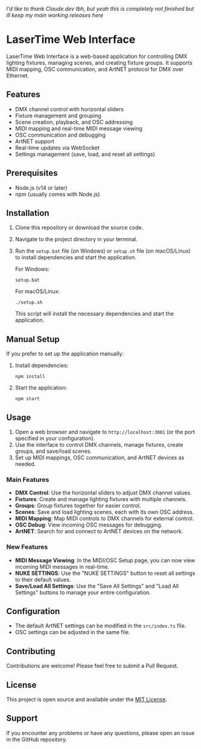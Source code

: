 *I'd like to thank Claude.dev tbh, but yeah this is completely not finished but ill keep my main working releases here*


# LaserTime Web Interface

LaserTime Web Interface is a web-based application for controlling DMX lighting fixtures, managing scenes, and creating fixture groups. It supports MIDI mapping, OSC communication, and ArtNET protocol for DMX over Ethernet.

## Features

- DMX channel control with horizontal sliders
- Fixture management and grouping
- Scene creation, playback, and OSC addressing
- MIDI mapping and real-time MIDI message viewing
- OSC communication and debugging
- ArtNET support
- Real-time updates via WebSocket
- Settings management (save, load, and reset all settings)

## Prerequisites

- Node.js (v14 or later)
- npm (usually comes with Node.js)

## Installation

1. Clone this repository or download the source code.
2. Navigate to the project directory in your terminal.
3. Run the `setup.bat` file (on Windows) or `setup.sh` file (on macOS/Linux) to install dependencies and start the application.

   For Windows:
   ```
   setup.bat
   ```

   For macOS/Linux:
   ```
   ./setup.sh
   ```

   This script will install the necessary dependencies and start the application.

## Manual Setup

If you prefer to set up the application manually:

1. Install dependencies:
   ```
   npm install
   ```

2. Start the application:
   ```
   npm start
   ```

## Usage

1. Open a web browser and navigate to `http://localhost:3001` (or the port specified in your configuration).
2. Use the interface to control DMX channels, manage fixtures, create groups, and save/load scenes.
3. Set up MIDI mappings, OSC communication, and ArtNET devices as needed.

### Main Features

- **DMX Control**: Use the horizontal sliders to adjust DMX channel values.
- **Fixtures**: Create and manage lighting fixtures with multiple channels.
- **Groups**: Group fixtures together for easier control.
- **Scenes**: Save and load lighting scenes, each with its own OSC address.
- **MIDI Mapping**: Map MIDI controls to DMX channels for external control.
- **OSC Debug**: View incoming OSC messages for debugging.
- **ArtNET**: Search for and connect to ArtNET devices on the network.

### New Features

- **MIDI Message Viewing**: In the MIDI/OSC Setup page, you can now view incoming MIDI messages in real-time.
- **NUKE SETTINGS**: Use the "NUKE SETTINGS" button to reset all settings to their default values.
- **Save/Load All Settings**: Use the "Save All Settings" and "Load All Settings" buttons to manage your entire configuration.

## Configuration

- The default ArtNET settings can be modified in the `src/index.ts` file.
- OSC settings can be adjusted in the same file.

## Contributing

Contributions are welcome! Please feel free to submit a Pull Request.

## License

This project is open source and available under the [MIT License](LICENSE).

## Support

If you encounter any problems or have any questions, please open an issue in the GitHub repository.
